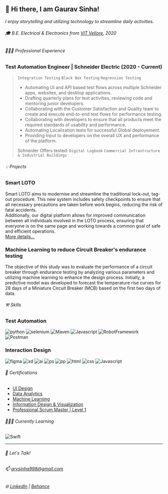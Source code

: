 ## 👋 Hi there, I am Gaurav Sinha!
_I enjoy storytelling and utilizing technology to streamline daily activities._

###### 🎓 B.E. Electrical & Electronics from [VIT Vellore](https://www.google.com/search?q=vit+vellore&oq=vit+ve&sourceid=chrome&ie=UTF-8#:~:text=Vellore%20Institute%20of%20Technology%20%7C%20A,https%3A//vit.ac.in), 2020


###### 👨🏽‍💼 Professional Experience
### Test Automation Engineer | Schneider Electric (2020 - Current)
> `Integration Testing` `Black Box Testing` `Regression Testing` <br>
> - Automating UI and API based test flows across multiple Schneider apps, websites, and desktop applications.
> - Drafting quarterly plans for test activities, reviewing code and mentoring junior developers.
> - Collaborating with the Customer Satisfaction and Quality team to create and execute end-to-end test flows for performance testing.
> - Collaborating with developers to ensure that all products meet the required standards of usability and performance.
> - Automating Localization tests for successful Global deployement.
> - Providing input to developers on the overall UX and performance of the platform.
> 
> Schneider Offers tested: `Digital Logbook` `Commercial Infrastructure & Industrial Buildings`


###### 💡 Projects
### Smart LOTO
Smart LOTO aims to modernise and streamline the traditional lock-out, tag-out procedure. This new system includes safety checkpoints to ensure that all necessary precautions are taken before work begins, reducing the risk of fatal accidents.<br>
Additionally, our digital platform allows for improved communication between all individuals involved in the LOTO process, ensuring that everyone is on the same page and working towards a common goal of safe and efficient operations.<br>
[More details...](https://www.figma.com/proto/NOXHUBVLdnXlPEJ68p64jI/Smart-LOTO?page-id=0%3A1&node-id=1%3A2&viewport=462%2C827%2C0.17&scaling=contain&starting-point-node-id=1%3A14)

### Machine Learning to reduce Circuit Breaker's endurance testing
The objective of this study was to evaluate the performance of a circuit breaker through endurance testing by analyzing various parameters and utilizing machine learning to enhance the design process. Initially, a predictive model was developed to forecast the temperature rise curves for 28 days of a Miniature Circuit Breaker (MCB) based on the first two days of data.


###### ⚒️ Skills
### Test Automation
![python](https://img.shields.io/badge/Python-FFD43B?style=for-the-badge&logo=python&logoColor=blue)
![selenium](https://img.shields.io/badge/Selenium-43B02A?style=for-the-badge&logo=Selenium&logoColor=white)
![Maven](https://img.shields.io/badge/apache_maven-C71A36?style=for-the-badge&logo=apachemaven&logoColor=white)
![Javascript](https://img.shields.io/badge/JavaScript-323330?style=for-the-badge&logo=javascript&logoColor=F7DF1E)
![RobotFramework](https://img.shields.io/badge/Robot%20Framework-000000?style=for-the-badge&logo=robot-framework&logoColor=white)
![Postman](https://img.shields.io/badge/Postman-FF6C37?style=for-the-badge&logo=Postman&logoColor=white) <br>

### Interaction Design
![figma](https://img.shields.io/badge/Figma-F24E1E?style=for-the-badge&logo=figma&logoColor=white)
![xd](https://img.shields.io/badge/Adobe%20XD-470137?style=for-the-badge&logo=Adobe%20XD&logoColor=#FF61F6)
![ai](https://img.shields.io/badge/Adobe%20Illustrator-FF9A00?style=for-the-badge&logo=adobe%20illustrator&logoColor=white)
![ps](https://img.shields.io/badge/Adobe%20Photoshop-31A8FF?style=for-the-badge&logo=Adobe%20Photoshop&logoColor=black)
![pp](https://img.shields.io/badge/Adobe%20Premiere%20Pro-9999FF?style=for-the-badge&logo=Adobe%20Premiere%20Pro&logoColor=white)
![html](https://img.shields.io/badge/HTML5-E34F26?style=for-the-badge&logo=html5&logoColor=white)
![css](https://img.shields.io/badge/CSS3-1572B6?style=for-the-badge&logo=css3&logoColor=white)
![Javascript](https://img.shields.io/badge/JavaScript-323330?style=for-the-badge&logo=javascript&logoColor=F7DF1E)
<br>

###### 🏅 Certifications
- [UI Design](https://www.credential.net/0cdb00fa-432a-4ff6-b715-d0ec6493cb26#gs.kxo38g)
- [Data Analytics](https://drive.google.com/drive/folders/1rX2NZEDxWpjl7T5LceuTMDIrlN9kOsNt?usp=sharing)
- [Machine Learning](https://drive.google.com/drive/folders/1Ko6zvjFY4vOU_K-mPVqVEMeRNfhApSw_?usp=sharing)
- [Information Design & Visualization](https://www.credential.net/a47a923d-4d2c-46f9-8161-b3846e70ca3a#gs.k4v3j2)
- [Professional Scrum Master | Level 1](https://drive.google.com/open?id=1dEleNmI5dhh-23kGQ4_REoo-4hNFmHr7&authuser=grvsinha998%40gmail.com&usp=drive_fs)

###### 🧑🏽‍💻 Currently Learning
![Swift](https://img.shields.io/badge/Swift-FA7343?style=for-the-badge&logo=swift&logoColor=white)

******************************************************
###### :speech_balloon: Let's Talk!
###### 📫 grvsinha998@gmail.com
###### :globe_with_meridians: [LinkedIn](https://www.linkedin.com/in/gaurav-sinha-400149135/) | [Behance](https://www.behance.net/grvsinha)
